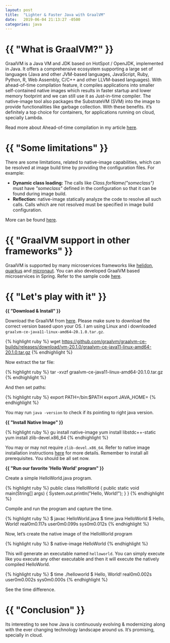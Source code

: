```yaml
---
layout: post
title:  "Lighter & Faster Java with GraalVM"
date:   2019-06-04 21:13:27 -0500
categories: java
---
```


<h1>{{ "What is GraalVM?" }}</h1>

GraalVM is a Java VM and JDK based on HotSpot / OpenJDK, implemented in Java. It offers a comprehensive ecosystem supporting a large set of languages (Java and other JVM-based languages, JavaScript, Ruby, Python, R, Web Assembly, C/C++ and other LLVM-based languages). With ahead-of-time compilation feature, it compiles applications into smaller self-contained native images which results in faster startup and lower memory footprint and we can still use it as Just-in-time compiler. The native-image tool also packages the SubstrateVM (SVM) into the image to provide functionalities like garbage collection. With these benefits. it’s definitely a top choice for containers, for applications running on cloud, specially Lambda.

Read more about Ahead-of-time compilation in my article <a href="https://techsikandar.github.io/java/2020/03/17/just-in-time-vs-ahead-of-time.html" target="_blank">here</a>.

<h1>{{ "Some limitations" }}</h1>

There are some limitations, related to native-image capabilities, which can be resolved at image build time by providing the configuration files. For example:

<ul>
<li><b>Dynamic class loading:</b> The calls like <i>Class.forName("someclass")</i> must have <i>"someclass"</i> defined in the configuration so that it can be found during image build.</li>
<li><b>Reflection:</b> native-image statically analyze the code to resolve all such calls. Calls which are not resolved must be specified in image build configuration.</li>
</ul>

More can be found <a href="https://github.com/oracle/graal/blob/master/substratevm/Limitations.md" target="_blank">here</a>.

<h1>{{ "GraalVM support in other frameworks" }}</h1>

GraalVM is supported by many microservices frameworks like <a href="https://helidon.io/#/" target="_blank">helidon</a>, <a href="https://quarkus.io/" target="_blank">quarkus</a> and <a href="https://micronaut.io/" target="_blank">micronaut</a>. You can also developed GraalVM based microservices in Spring. Refer to the sample code <a href="https://github.com/graalvm/graalvm-demos/tree/master/spring-r" target="_blank">here</a>.

<h1>{{ "Let's play with it" }}</h1>

<b> {{ "Download & Install" }} </b><br>

Download the GraalVM from <a href="https://github.com/graalvm/graalvm-ce-builds/releases" target="_blank">here</a>. Please make sure to download the correct version based upon your OS. I am using Linux and i downloaded `graalvm-ce-java11-linux-amd64–20.1.0.tar.gz`.

{% highlight ruby %}
wget https://github.com/graalvm/graalvm-ce-builds/releases/download/vm-20.1.0/graalvm-ce-java11-linux-amd64-20.1.0.tar.gz
{% endhighlight %}

Now extract the tar file:

{% highlight ruby %}
tar -xvzf graalvm-ce-java11-linux-amd64-20.1.0.tar.gz
{% endhighlight %}

And then set paths:

{% highlight ruby %}
export PATH=<path to GraalVM>/bin:$PATH export JAVA_HOME=<path to GraalVM>
{% endhighlight %}

You may run `java -version` to check if its pointing to right java version.

<b> {{ "Install Native Image" }} </b><br>

{% highlight ruby %}
gu install native-image yum install libstdc++-static yum install zlib-devel.x86_64
{% endhighlight %}

You may or may not require `zlib-devel.x86_64`. Refer to native image installation instructions <a href="https://www.graalvm.org/reference-manual/native-image/" target="_blank">here</a> for more details. Remember to install all prerequisites. You should be all set now.

<b> {{ "Run our favorite 'Hello World' program" }} </b><br>

Create a simple HelloWorld.java program.

{% highlight ruby %}
public class HelloWorld { 
    public static void main(String[] args) { 
        System.out.println("Hello, World!"); 
    } 
}
{% endhighlight %}

Compile and run the program and capture the time.

{% highlight ruby %}
$ javac HelloWorld.java 
$ time java HelloWorld 
$ Hello, World! real0m0.117s user0m0.099s sys0m0.012s
{% endhighlight %}

Now, let’s create the native image of the HelloWorld program

{% highlight ruby %}
$ native-image HelloWorld
{% endhighlight %}

This will generate an executable named `helloworld`. You can simply execute like you execute any other executable and then it will execute the natively compiled HelloWorld.

{% highlight ruby %}
$ time ./helloworld 
$ Hello, World! real0m0.002s user0m0.002s sys0m0.000s
{% endhighlight %}

See the time difference.

<h1>{{ "Conclusion" }}</h1>

Its interesting to see how Java is continuously evolving & modernizing along with the ever changing technology landscape around us. It’s promising, specially in cloud.